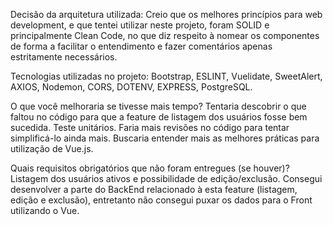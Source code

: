 Decisão da arquitetura utilizada:
Creio que os melhores princípios para web development, e que tentei utilizar neste projeto, foram SOLID e principalmente Clean Code,
no que diz respeito à nomear os componentes de forma a facilitar o entendimento e fazer comentários apenas estritamente necessários.

Tecnologias utilizadas no projeto:
Bootstrap,
ESLINT,
Vuelidate,
SweetAlert,
AXIOS,
Nodemon,
CORS,
DOTENV,
EXPRESS,
PostgreSQL.

O que você melhoraria se tivesse mais tempo?
Tentaria descobrir o que faltou no código para que a feature de listagem dos usuários fosse bem sucedida.
Teste unitários.
Faria mais revisões no código para tentar simplificá-lo ainda mais.
Buscaria entender mais as melhores práticas para utilização de Vue.js.


Quais requisitos obrigatórios que não foram entregues (se houver)?
Listagem dos usuários ativos e possibilidade de edição/exclusão.
Consegui desenvolver a parte do BackEnd relacionado à esta feature (listagem, edição e exclusão), 
entretanto não consegui puxar os dados para o Front utilizando o Vue.
